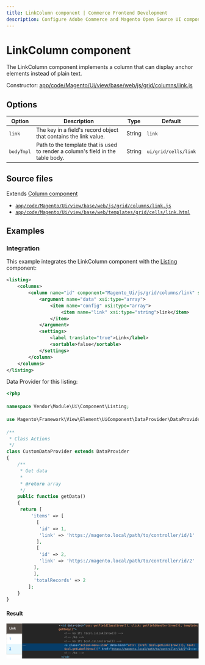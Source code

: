 ```yaml
---
title: LinkColumn component | Commerce Frontend Development
description: Configure Adobe Commerce and Magento Open Source UI components and integrate them with other components.
---
```


# LinkColumn component

The LinkColumn component implements a column that can display anchor elements instead of plain text.

Constructor: [app/code/Magento/Ui/view/base/web/js/grid/columns/link.js](https://github.com/magento/magento2/blob/2.4/app/code/Magento/Ui/view/base/web/js/grid/columns/link.js)

## Options

| Option | Description | Type | Default |
| --- | --- | --- | --- |
| `link` | The key in a field's record object that contains the link value. | String | `link` |
| `bodyTmpl` | Path to the template that is used to render a column's field in the table body. | String | `ui/grid/cells/link` |

## Source files

Extends [Column component](column.html)

-  [`app/code/Magento/Ui/view/base/web/js/grid/columns/link.js`](https://github.com/magento/magento2/blob/2.4/app/code/Magento/Ui/view/base/web/js/grid/columns/link.js)
-  [`app/code/Magento/Ui/view/base/web/templates/grid/cells/link.html`](https://github.com/magento/magento2/blob/2.4/app/code/Magento/Ui/view/base/web/templates/grid/cells/link.html)

## Examples

### Integration

This example integrates the LinkColumn component with the [Listing](listing-grid.html) component:

```xml
<listing>
    <columns>
        <column name="id" component="Magento_Ui/js/grid/columns/link" sortOrder="10">
            <argument name="data" xsi:type="array">
                <item name="config" xsi:type="array">
                    <item name="link" xsi:type="string">link</item>
                </item>
            </argument>
            <settings>
                <label translate="true">Link</label>
                <sortable>false</sortable>
            </settings>
        </column>
    </columns>
</listing>
```

Data Provider for this listing:

```php
<?php

namespace Vendor\Module\Ui\Component\Listing;

use Magento\Framework\View\Element\UiComponent\DataProvider\DataProvider;

/**
 * Class Actions
 */
class CustomDataProvider extends DataProvider
{
    /**
     * Get data
     *
     * @return array
     */
    public function getData()
    {
     return [
         'items' => [
           [
            'id' => 1,
            'link' => 'https://magento.local/path/to/controller/id/1'
           ],
           [
            'id' => 2,
            'link' => 'https://magento.local/path/to/controller/id/2'
          ],
          ],
          'totalRecords' => 2
        ];
    }
}
```

#### Result

![LinkColumn Component example](../_images/ui-components/ui-linkcolumn-result.png)
